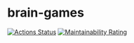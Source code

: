# brain-games

[![Actions Status](https://github.com/yollkina/python-project-49/actions/workflows/hexlet-check.yml/badge.svg)](https://github.com/yollkina/python-project-49/actions)
[![Maintainability Rating](https://sonarcloud.io/api/project_badges/measure?project=yollkina_python-project-49&metric=sqale_rating)](https://sonarcloud.io/summary/overall?id=yollkina_python-project-49&branch=main)
